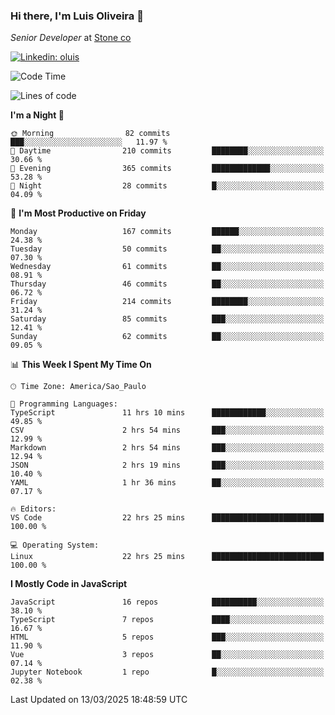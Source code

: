 ### Hi there, I'm Luis Oliveira 👋
*Senior Developer* at [Stone co](https://www.stone.com.br)  

[![Linkedin: oluis](https://img.shields.io/badge/-ooluis-blue?style=flat-square&logo=Linkedin&logoColor=white&link=https://www.linkedin.com/in/ooluis)](https://www.linkedin.com/in/ooluis/)

<!--START_SECTION:waka-->
![Code Time](http://img.shields.io/badge/Code%20Time-4%2C647%20hrs%2053%20mins-blue)

![Lines of code](https://img.shields.io/badge/From%20Hello%20World%20I%27ve%20Written-361.0%20thousand%20lines%20of%20code-blue)

**I'm a Night 🦉** 

```text
🌞 Morning                82 commits          ███░░░░░░░░░░░░░░░░░░░░░░   11.97 % 
🌆 Daytime                210 commits         ████████░░░░░░░░░░░░░░░░░   30.66 % 
🌃 Evening                365 commits         █████████████░░░░░░░░░░░░   53.28 % 
🌙 Night                  28 commits          █░░░░░░░░░░░░░░░░░░░░░░░░   04.09 % 
```
📅 **I'm Most Productive on Friday** 

```text
Monday                   167 commits         ██████░░░░░░░░░░░░░░░░░░░   24.38 % 
Tuesday                  50 commits          ██░░░░░░░░░░░░░░░░░░░░░░░   07.30 % 
Wednesday                61 commits          ██░░░░░░░░░░░░░░░░░░░░░░░   08.91 % 
Thursday                 46 commits          ██░░░░░░░░░░░░░░░░░░░░░░░   06.72 % 
Friday                   214 commits         ████████░░░░░░░░░░░░░░░░░   31.24 % 
Saturday                 85 commits          ███░░░░░░░░░░░░░░░░░░░░░░   12.41 % 
Sunday                   62 commits          ██░░░░░░░░░░░░░░░░░░░░░░░   09.05 % 
```


📊 **This Week I Spent My Time On** 

```text
🕑︎ Time Zone: America/Sao_Paulo

💬 Programming Languages: 
TypeScript               11 hrs 10 mins      ████████████░░░░░░░░░░░░░   49.85 % 
CSV                      2 hrs 54 mins       ███░░░░░░░░░░░░░░░░░░░░░░   12.99 % 
Markdown                 2 hrs 54 mins       ███░░░░░░░░░░░░░░░░░░░░░░   12.94 % 
JSON                     2 hrs 19 mins       ███░░░░░░░░░░░░░░░░░░░░░░   10.40 % 
YAML                     1 hr 36 mins        ██░░░░░░░░░░░░░░░░░░░░░░░   07.17 % 

🔥 Editors: 
VS Code                  22 hrs 25 mins      █████████████████████████   100.00 % 

💻 Operating System: 
Linux                    22 hrs 25 mins      █████████████████████████   100.00 % 
```

**I Mostly Code in JavaScript** 

```text
JavaScript               16 repos            ██████████░░░░░░░░░░░░░░░   38.10 % 
TypeScript               7 repos             ████░░░░░░░░░░░░░░░░░░░░░   16.67 % 
HTML                     5 repos             ███░░░░░░░░░░░░░░░░░░░░░░   11.90 % 
Vue                      3 repos             ██░░░░░░░░░░░░░░░░░░░░░░░   07.14 % 
Jupyter Notebook         1 repo              █░░░░░░░░░░░░░░░░░░░░░░░░   02.38 % 
```




 Last Updated on 13/03/2025 18:48:59 UTC
<!--END_SECTION:waka-->
